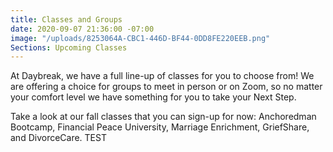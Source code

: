 ```yaml
---
title: Classes and Groups
date: 2020-09-07 21:36:00 -07:00
image: "/uploads/8253064A-CBC1-446D-BF44-0DD8FE220EEB.png"
Sections: Upcoming Classes
---
```


At Daybreak, we have a full line-up of classes for you to choose from!  We are offering a choice for groups to meet in person or on Zoom, so no matter your comfort level we have something for you to take your Next Step.  

Take a look at our fall classes that you can sign-up for now:  Anchoredman Bootcamp, Financial Peace University, Marriage Enrichment, GriefShare, and DivorceCare.    TEST
